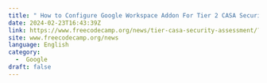 ```yaml
---
title: " How to Configure Google Workspace Addon For Tier 2 CASA Security Assessment – Step by Step Guide "
date: 2024-02-23T16:43:39Z
link: https://www.freecodecamp.org/news/tier-casa-security-assessment/?utm_medium=RSS&utm_source=news.12bit.vn
site: www.freecodecamp.org/news
language: English
category:
  -  Google 
draft: false
---
```


